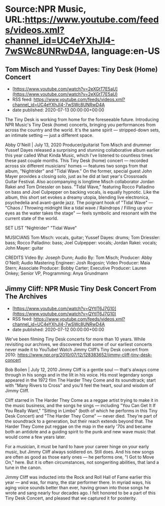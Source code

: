 # Source:NPR Music, URL:https://www.youtube.com/feeds/videos.xml?channel_id=UC4eYXhJI4-7wSWc8UNRwD4A, language:en-US

## Tom Misch and Yussef Dayes: Tiny Desk (Home) Concert
 - [https://www.youtube.com/watch?v=2eXGtT7E5aU](https://www.youtube.com/watch?v=2eXGtT7E5aU)
 - RSS feed: https://www.youtube.com/feeds/videos.xml?channel_id=UC4eYXhJI4-7wSWc8UNRwD4A
 - date published: 2020-07-13 00:00:00+00:00

The Tiny Desk is working from home for the foreseeable future. Introducing NPR Music's Tiny Desk (home) concerts, bringing you performances from across the country and the world. It's the same spirit — stripped-down sets, an intimate setting — just a different space.

Abby O'Neill | July 13, 2020
Producer/guitarist Tom Misch and drummer Yussef Dayes released a surprising and stunning collaborative album earlier this year called What Kinda Music, which I've listened to countless times these past couple months. This Tiny Desk (home) concert — recorded across six different musicians' homes — features two songs from that album, "Nightrider" and "Tidal Wave." On the former, special guest John Mayer provides a closing solo, just as he did at last year's Crossroads Guitar Festival. Also accompanying is longtime Misch collaborator Jordan Rakei and Tom Driessler on bass. "Tidal Wave," featuring Rocco Palladino on bass and Joel Culpepper on backing vocals, is equally hypnotic. Like the album, this short set evokes a dreamy utopia, blending live electronica, psychedelia and avant-garde jazz. The poignant hook of "Tidal Wave" — "Chaos / Throwing midnight like a tidal wave / Raindrops / Filling up your eyes as the water takes the stage" — feels symbolic and resonant with the current state of the world.

SET LIST
"Nightrider"
"Tidal Wave"

MUSICIANS 
Tom Misch: vocals, guitar; Yussef Dayes: drums; Tom Driessler: bass; Rocco Palladino: bass; Joel Culpepper: vocals; Jordan Rakei: vocals; John Mayer: guitar

CREDITS
Video By: Joseph Dunn; Audio By: Tom Misch; Producer: Abby O'Neill; Audio Mastering Engineer: Josh Rogosin; Video Producer: Maia Stern; Associate Producer: Bobby Carter; Executive Producer: Lauren Onkey; Senior VP, Programming: Anya Grundmann

## Jimmy Cliff: NPR Music Tiny Desk Concert From The Archives
 - [https://www.youtube.com/watch?v=QYtIT6J7G10](https://www.youtube.com/watch?v=QYtIT6J7G10)
 - RSS feed: https://www.youtube.com/feeds/videos.xml?channel_id=UC4eYXhJI4-7wSWc8UNRwD4A
 - date published: 2020-07-12 00:00:00+00:00

We've been filming Tiny Desk concerts for more than 10 years. While revisiting our archives, we discovered that some of our earliest concerts never made it to YouTube! 
Watch Jimmy Cliff’s Tiny Desk concert from 2010: https://www.npr.org/2010/07/12/128383652/jimmy-cliff-tiny-desk-concert

Bob Boilen | July 12, 2010
Jimmy Cliff is a gentle soul — that's always come through in his songs and in the lilt in his voice. His most legendary songs appeared in the 1972 film The Harder They Come and its soundtrack; start with "Many Rivers to Cross" and you'll feel the heart, soul and wisdom of Jimmy Cliff.

Cliff starred in The Harder They Come as a reggae artist trying to make it in the music business, and the songs he sings — including "You Can Get It If You Really Want," "Sitting in Limbo" (both of which he performs in this Tiny Desk Concert) and "The Harder They Come" — never died. They're part of the soundtrack to a generation, but their reach extends beyond that. The Harder They Come put reggae on the map in the early '70s and became both an antidote and a guiding spirit to the punk and new wave music that would come a few years later.

For a musician, it must be hard to have your career hinge on your early music, but Jimmy Cliff always soldiered on. Still does. And his new songs are often as good as those early ones — he performs one, "I Got to Move On," here. But it is often circumstances, not songwriting abilities, that land a tune in the canon.

Jimmy Cliff was inducted into the Rock and Roll Hall of Fame earlier this year — and was, for many, the star performer there. In myriad ways, his aging voice sounds better than ever, having grown into those songs he wrote and sang nearly four decades ago. I felt honored to be a part of this Tiny Desk Concert, and pleased that we captured it for posterity.

